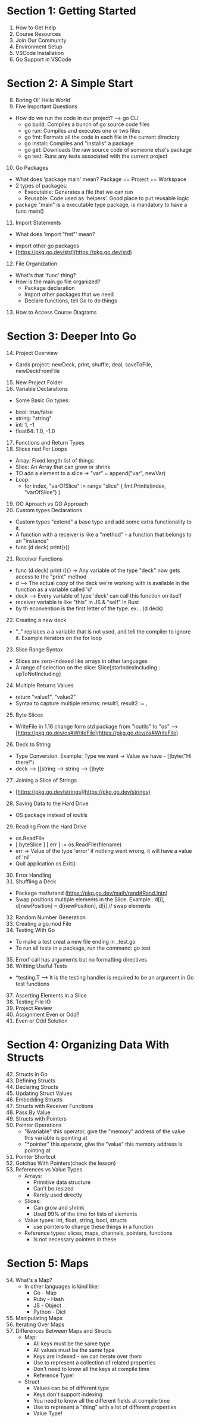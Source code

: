 # Section 1: Getting Started
01. How to Get Help
02. Course Resources
03. Join Our Community
04. Environment Setup
05. VSCode Installation
06. Go Support in VSCode

# Section 2: A Simple Start
08. Boring Ol' Hello World
09. Five Important Questions
  * How do we run the code in our project? --> go CLI 
    - go build: Compiles a bunch of go source code files
    - go run: Compiles and executes one or two files
    - go fmt: Formats all the code in each file in the current directory
    - go install: Compiles and "installs" a package
    - go get: Downloads the raw source code of someone else's package
    - go test: Runs any tests associated with the current project
10. Go Packages
  * What does 'package main' mean?
    Package == Project == Workspace
  * 2 types of packages:
    - Executable: Generates a file that we can run
    - Reusable: Code used as 'helpers'. Good place to put reusable logic
  * package "main" is a executable type package, is mandatory to have a func main()
11. Import Statements
  * What does 'import "fmt"' mean?
  - import other go packages
  - [https://pkg.go.dev/std](https://pkg.go.dev/std)
12. File Organization
  * What's that 'func' thing?
  * How is the main.go file organized?
    - Package declaration
    - Import other packages that we need
    - Declare functions, tell Go to do things
13. How to Access Course Diagrams

# Section 3: Deeper Into Go
14. Project Overview
 * Cards project: newDeck, print, shuffle, deal, saveToFile, newDeckFromFile
15. New Project Folder
16. Variable Declarations
  * Some Basic Go types:
  - bool: true/false
  - string: "string"
  - int: 1, -1 
  - float64: 1.0, -1.0
17. Functions and Return Types
18. Slices nad For Loops
  * Array: Fixed length list of things
  * Slice: An Array that can grow or shrink
  * TO add a element to a slice -> "var" = append("var", newVar) 
  * Loop: 
    - for index, "varOfSlice" := range "slice" { fmt.Printls(index, "varOfSlice") }
19. OO Aproach vs GO Approach
20. Custom types Declarations
  * Custom types "extend" a base type and add some extra functionality to it.
  * A function with a receiver is like a "method" - a function that belongs to an "instance"
  *  func (d deck) print(){}
21. Receiver Functions
  * func (d deck) print (){} -> Any variable of the type "deck" now gets access to the "print" method
  * d --> The actual copy of the deck we're working with is available in the function as a variable called 'd'
  * deck --> Every variable of type 'deck' can call this function on itself
  * receiver variable is like "this" in JS & "self" in Rust
  * by th econvention is the first letter of the type. ex:.. (d deck)
22. Creating a new deck
  * "_" replaces a a variable that is not used, and tell the compiler to ignore it. Example iterators on the for loop
23. Slice Range Syntax
  * Slices are zero-indexed like arrays in other languages
  *  A range of selection on the slice: Slice[starIndexIncluding : upToNotIncluding]
24. Multiple Returns Values
  * return "value1", "value2"
  * Syntax to capture multiple returns: result1, result2 := <value1>, <value2>
25. Byte Slices
  *  WriteFile in 1.16 change form std package from "ioutils" to "os" --> [https://pkg.go.dev/os#WriteFile](https://pkg.go.dev/os#WriteFile)
26. Deck to String
  * Type Conversion. Example: Type we want -> Value we have - []byte("Hi there!")
  * deck --> []string --> string --> []byte
27. Joining a Slice of Strings
  * [https://pkg.go.dev/strings](https://pkg.go.dev/strings)    
28. Saving Data to the Hard Drive
  * OS package instead of ioutils
29. Reading From the Hard Drive
  * os.ReadFile
  * [ byteSlice ] [ err ] := os.ReadFile(filename)
  * err -> Value of the type 'error' if nothing went wrong, it will have a value of 'nil'
  * Quit application os.Exit()
30. Error Handling
31. Shuffling a Deck
  * Package math/rand (https://pkg.go.dev/math/rand#Rand.Intn)
  * Swap positions multiple elements in the Slice. Example:. d[i], d[newPosition] = d[newPosition], d[i] // swap elements
32. Random Number Generation
33. Creating a go.mod File
34. Testing With Go
  * To make a test creat a new file ending in _test.go
  * To run all tests in a package, run the command: go test
35. Errorf call has arguments but no formatting directives
36. Writting Useful Tests
  * *testing.T --> It is the testing handler is required to be an argument in Go test functions
37. Asserting Elements in a Slice 
38. Testing File IO
39. Project Review
40. Assignment Even or Odd?
41. Even or Odd Solution

# Section 4: Organizing Data With Structs
42. Structs in Go
43. Defining Structs
44. Declaring Structs
45. Updating Struct Values
46. Embedding Structs
47. Structs with Receiver Functions
48. Pass By Value
49. Structs with Pointers
50. Pointer Operations
    * "&variable" this operator, give the "memory" address of the value this variable is pointing at
    * "*pointer" this operator, give the "value" this memory address is pointing at
51. Pointer Shortcut
52. Gotchas With Pointers(check the lesson)
53. References vs Value Types
    * Arrays:
        - Primitive data structure
        - Can't be resized
        - Rarely used directly
    * Slices:
        - Can grow and shrink
        - Used 99% of the time for lists of elements
    * Value types: int, float, string, bool, structs 
        - use pointers to change these things in a function
    * Reference types: slices, maps, channels, pointers, functions
        - Is not necessary pointers in these

# Section 5: Maps
54. What's a Map?
    * In other languages is kind like:
        - Go - Map
        - Ruby - Hash
        - JS - Object
        - Python - Dict
55. Manipulating Maps
56. Iterating Over Maps
57. Differences Between Maps and Structs
    * Map:
        - All keys must be the same type
        - All values must be the same type
        - Keys are indexed - we can iterate over them
        - Use to represent a collection of related properties
        - Don't need to know all the keys at compile time
        - Reference Type!
    * Struct
        - Values can be of different type
        - Keys don't support indexing
        - You need to know all the different fields at compile time
        - Use to represent a "thing" with a lot of different properties
        - Value Type!
